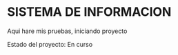 <h1>SISTEMA DE INFORMACION</h1>

Aqui hare mis pruebas, iniciando proyecto

Estado del proyecto: En curso
